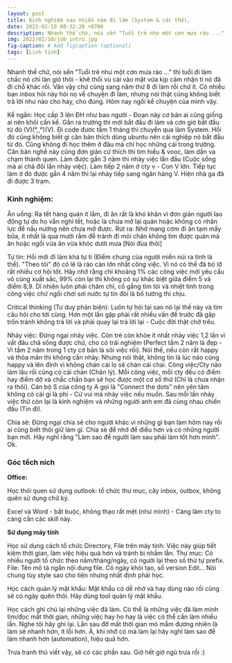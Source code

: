```yaml
---
layout: post
title: Kinh nghiệm sau nhiều năm đi làm (System & các thứ),
date: 2022-02-10 00:32:20 +0700
description: Nhanh thế chứ, nói sến "Tuổi trẻ như một cơn mưa rào ..." thì tuổi đi làm chắc nó chỉ làn gió thôi - khẽ thổi vù cái vào mặt vừa kịp cảm nhận tí nó đã đi chỗ khác rồi. Văn vậy chứ cũng sang năm thứ 8 đi làm rồi chứ ít. Có nhiều bạn inbox hỏi này hỏi nọ về chuyện đi làm, nhưng nói thật cũng không biết trả lời như nào cho hay, cho đúng. Hôm nay ngồi kể chuyện của mình vậy
img: 2022/02/10/job_intro.jpg
fig-caption: # Add figcaption (optional)
tags: [Linh tinh]
---
```


Nhanh thế chứ, nói sến "Tuổi trẻ như một cơn mưa rào ..." thì tuổi đi làm chắc nó chỉ làn gió thôi - khẽ thổi vù cái vào mặt vừa kịp cảm nhận tí nó đã đi chỗ khác rồi. Văn vậy chứ cũng sang năm thứ 8 đi làm rồi chứ ít. Có nhiều bạn inbox hỏi này hỏi nọ về chuyện đi làm, nhưng nói thật cũng không biết trả lời như nào cho hay, cho đúng. Hôm nay ngồi kể chuyện của mình vậy.

Kể ngắn: Học cấp 3 lên ĐH như bao người - Đoạn này cơ bản ai cũng giống ai nên khỏi cần kể. Gần ra trường thì mới bắt đầu đi làm và cơn gió bắt đầu từ đó (V)(°,,°)(V). Đi code đươc tầm 1 tháng thì chuyển qua làm System. Hồi đó cũng không biết gì căn bản thích dùng ubuntu nên cái nghiệp nó bắt đầu từ đó. Cũng không đi học thêm ở đâu mà chỉ học những cái trong trường. Căn bản nghề này cũng đơn giản cứ thích thì tìm hiểu & vooc, làm dần va chạm thành quen. Làm được gần 3 năm thì nhảy việc lần đầu (Cuộc sống mà ai chả đôi lần nhảy việc). Làm tiếp 2 năm ở cty v - Con V lớn. Tiếp tục làm ở đó được gần 4 năm thì lại nhảy tiếp sang ngân hàng V. Hiện nhà ga đã đi được 3 trạm. 

### Kinh nghiệm: 

Ăn uống: Ra tết hàng quán ít lắm, đi ăn rất là khó khăn vì đơn giản người lao động tự do họ vẫn nghỉ tết, hoặc là chưa mở lại quán hoặc không có nhân lực để nấu nướng nên chưa mở được. Rút ra: Nhớ mang cơm đi ăn tạm mấy bữa, ít nhất là qua mười rằm để tránh đi mỏi chân không tìm được quán mà ăn hoặc ngồi vừa ăn vừa khóc dưới mưa [Nói đùa thôi]

Tự tin: Hồi mới đi làm khá tự ti (Điểm chung của người miền núi ra tỉnh là thế). "Theo tôi" đó có lẽ là rào cản lớn nhất công việc. Vì nó có thể đã bỏ lỡ rất nhiều cơ hội tốt. Hãy nhớ rằng chỉ khoảng 1% các công việc mới yêu cầu vô cùng xuất sắc, 99% còn lại thì không có sự khác biệt giữa điểm 5 và điểm 8,9. Dĩ nhiên luôn phải chăm chỉ, cố gắng tìm tỏi và nhiệt tình trong công việc chứ ngồi chơi sơi nước tự tin đòi là bố tướng thì chịu.

Critical thinking (Tư duy phản biện): Luôn tự hỏi tại sao nó lại thế này và tìm câu hỏi cho tới cùng. Hơn một lần gặp phải rất nhiều vấn đề trước đã gặp trốn tránh không trả lời và phải quay lại trả lời lại - Cuộc đời thật chớ trêu.

Nhảy việc: Đừng ngại nhảy việc. Còn trẻ còn khỏe ít nhất nhảy việc 1,2 lần vì vất đâu chả sống được chứ, cho có trải nghiệm (Perfect tầm 2 năm là đẹp - Vì tầm 2 năm trong 1 cty cơ bản là sõi việc rồi). Nói thế, nếu còn rất happy và thỏa mãn thì không cần nhảy. Nhưng nói thật, không tin là lúc nào cũng happy và lên đỉnh vì không chán cái lọ sẽ chán cái chai. Công việc/Cty nào làm lâu rồi cũng có cái chán (Chân lý). Mỗi công việc, mỗi cty đều có điểm hay điểm dở và chắc chắn bạn sẽ học được một cơ số thứ (Chỉ là chưa nhận ra thôi). Cán bộ S của công ty A gọi là "Connect the dots" nên yên tâm không có cái gì là phí - Cứ vui mà nhảy việc nếu muốn. Sau mỗi lần nhảy việc thứ còn lại là kinh nghiệm và những người anh em đã cùng nhau chiến đấu (Tin đi).

Chia sẻ: Đừng ngại chia sẻ cho người khác vì những gì bạn làm hôm nay rồi ai cũng biết thôi giữ làm gì. Chia sẻ để nhớ để điểu hơn và có những người bạn mới. Hãy nghĩ rằng "Làm sao để người làm sau phải làm tốt hơn mình". Ok.

### Góc tếch ních

**Office:**

Học thói quen sử dụng outlook: tổ chức thư mục, cây inbox, outbox, không quên sử dụng chữ ký. 

Excel và Word - bắt buộc, không thạo rất mệt (như mình) - Càng làm cty to càng cần các skill này.

**Sử dụng máy tính**

Học sử dụng cách tổ chức Directory, File trên máy tính: Việc này giúp tiết kiệm thời gian, làm việc hiệu quả hơn và tránh bị nhầm lẫn. Thư muc: Có nhiều người tổ chức theo năm/tháng/ngày, có người lại theo số thứ tự prefix. File: Tên mô tả ngắn nội dung file. Có ngày khỏi tạo, số version Edit... Nói chung tùy style sao cho tiện nhưng nhất định phải học.

Học cách quản lý mật khẩu: Mật khẩu có dễ nhớ và hay dùng nào rồi cũng sẽ có ngày quên thôi. Hãy dùng tool quản lý mật khẩu.

Học cách ghi chú lại những việc đã làm. Có thể là những việc đã làm mình tìm/đọc mất thời gian, những việc hay ho hay là việc có thể cần làm nhiều lần. Nghe tôi hãy ghi lại. Lần sau đỡ mất thời gian mò mẫm đương nhiên là làm sẽ nhanh hơn, ít lỗi hơn. À, khi nhỡ có mà làm lại hãy nghĩ làm sao để làm nhanh hơn (automation), hiệu quả hơn.

Trưa tranh thủ viết vậy, sẽ có các phần sau. Giờ hết giờ ngủ trưa rồi :)

